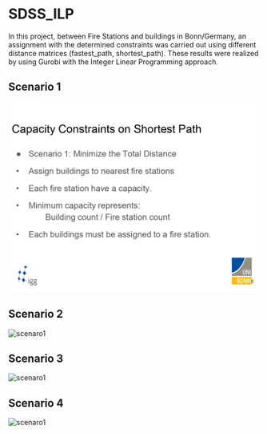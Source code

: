 # SDSS_ILP
In this project, between Fire Stations and buildings in Bonn/Germany, an assignment with the determined constraints was carried out using different distance matrices (fastest_path, shortest_path). These results were realized by using Gurobi with the Integer Linear Programming approach.
## Scenario 1
![scenaro1](https://github.com/Sefahmet/SDSS_ILP/blob/main/gifs/scenaro1.gif)
## Scenario 2
![scenaro1](https://github.com/Sefahmet/SDSS_ILP/gifs/scenaro2.gif)
## Scenario 3
![scenaro1](https://github.com/Sefahmet/SDSS_ILP/gifs/scenaro3.gif)
## Scenario 4
![scenaro1](https://github.com/Sefahmet/SDSS_ILP/gifs/scenaro4.gif)
